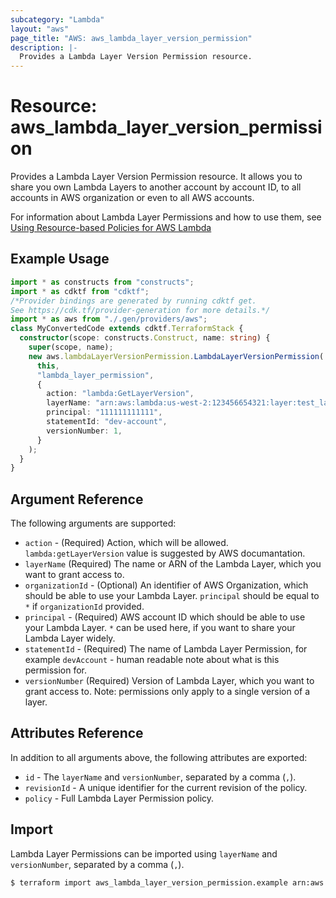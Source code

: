 ```yaml
---
subcategory: "Lambda"
layout: "aws"
page_title: "AWS: aws_lambda_layer_version_permission"
description: |-
  Provides a Lambda Layer Version Permission resource.
---
```


# Resource: aws_lambda_layer_version_permission

Provides a Lambda Layer Version Permission resource. It allows you to share you own Lambda Layers to another account by account ID, to all accounts in AWS organization or even to all AWS accounts.

For information about Lambda Layer Permissions and how to use them, see [Using Resource-based Policies for AWS Lambda][1]

## Example Usage

```typescript
import * as constructs from "constructs";
import * as cdktf from "cdktf";
/*Provider bindings are generated by running cdktf get.
See https://cdk.tf/provider-generation for more details.*/
import * as aws from "./.gen/providers/aws";
class MyConvertedCode extends cdktf.TerraformStack {
  constructor(scope: constructs.Construct, name: string) {
    super(scope, name);
    new aws.lambdaLayerVersionPermission.LambdaLayerVersionPermission(
      this,
      "lambda_layer_permission",
      {
        action: "lambda:GetLayerVersion",
        layerName: "arn:aws:lambda:us-west-2:123456654321:layer:test_layer1",
        principal: "111111111111",
        statementId: "dev-account",
        versionNumber: 1,
      }
    );
  }
}

```

## Argument Reference

The following arguments are supported:

* `action` - (Required) Action, which will be allowed. `lambda:getLayerVersion` value is suggested by AWS documantation.
* `layerName` (Required) The name or ARN of the Lambda Layer, which you want to grant access to.
* `organizationId` - (Optional) An identifier of AWS Organization, which should be able to use your Lambda Layer. `principal` should be equal to `*` if `organizationId` provided.
* `principal` - (Required) AWS account ID which should be able to use your Lambda Layer. `*` can be used here, if you want to share your Lambda Layer widely.
* `statementId` - (Required) The name of Lambda Layer Permission, for example `devAccount` - human readable note about what is this permission for.
* `versionNumber` (Required) Version of Lambda Layer, which you want to grant access to. Note: permissions only apply to a single version of a layer.

## Attributes Reference

In addition to all arguments above, the following attributes are exported:

* `id` - The `layerName` and `versionNumber`, separated by a comma (`,`).
* `revisionId` - A unique identifier for the current revision of the policy.
* `policy` - Full Lambda Layer Permission policy.

## Import

Lambda Layer Permissions can be imported using `layerName` and `versionNumber`, separated by a comma (`,`).

```sh
$ terraform import aws_lambda_layer_version_permission.example arn:aws:lambda:us-west-2:123456654321:layer:test_layer1,1
```

[1]: https://docs.aws.amazon.com/lambda/latest/dg/access-control-resource-based.html#permissions-resource-xaccountlayer

<!-- cache-key: cdktf-0.17.0-pre.15 input-56be518f687fd6c60a94c49ee1d627bbb6b01513d002d723bbb9496973c9a1de -->